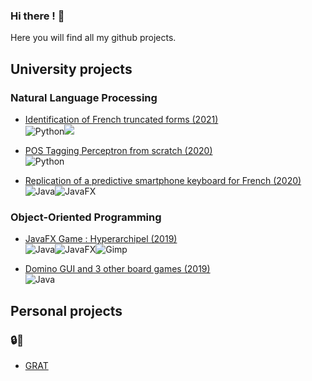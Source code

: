 
### Hi there ! 👋   

Here you will find all my github projects.

## University projects

### Natural Language Processing

   + [Identification of French truncated forms (2021)](https://github.com/ninohdasilva/Identification-of-French-truncated-forms)   
        <img alt="Python" src="https://img.shields.io/badge/python%20-%2314354C.svg?&style=flat-square&logo=python&logoColor=white"/><img src="https://img.shields.io/badge/Jupyter%20-%23F37626.svg?&style=flat-square&logo=Jupyter&logoColor=white" />

   + [POS Tagging Perceptron from scratch (2020)](https://github.com/ninohdasilva/POSTaggingPerceptron)   
        <img alt="Python" src="https://img.shields.io/badge/python%20-%2314354C.svg?&style=flat-square&logo=python&logoColor=white"/>

   + [Replication of a predictive smartphone keyboard for French (2020)](https://github.com/ninohdasilva/PredictiveSmartphoneKeyboard)   
        <img alt="Java" src="https://img.shields.io/badge/Java-%23ED8B00.svg?&style=flat-square&logo=java&logoColor=white"/><img alt="JavaFX" src="https://img.shields.io/badge/JavaFX-50EAFF.svg?&style=flat-square&logo=java&logoColor=black"/>

### Object-Oriented Programming

   + [JavaFX Game : Hyperarchipel (2019)](https://github.com/Joel-Hamilcaro/Hyperarchipel)   
        <img alt="Java" src="https://img.shields.io/badge/Java-%23ED8B00.svg?&style=flat-square&logo=java&logoColor=white"/><img alt="JavaFX" src="https://img.shields.io/badge/JavaFX-50EAFF.svg?&style=flat-square&logo=java&logoColor=black"/><img alt="Gimp" src="https://img.shields.io/badge/Gimp-5C5543?style=flat-square&logo=gimp&logoColor=white" />
        
   + [Domino GUI and 3 other board games (2019)](https://github.com/ninohdasilva/Domino-and-3in1)   
        <img alt="Java" src="https://img.shields.io/badge/Java-%23ED8B00.svg?&style=flat-square&logo=java&logoColor=white"/>
        
## Personal projects
### 🔒🤫

+ [GRAT](https://github.com/ninohdasilva/GRAT)  

<!--
**ninohdasilva/ninohdasilva** is a ✨ _special_ ✨ repository because its `README.md` (this file) appears on your GitHub profile.

Here are some ideas to get you started:

- 🔭 I’m currently working on ...
- 🌱 I’m currently learning ...
- 👯 I’m looking to collaborate on ...
- 🤔 I’m looking for help with ...
- 💬 Ask me about ...
- 📫 How to reach me: ...
- 😄 Pronouns: ...
- ⚡ Fun fact: ...
-->
